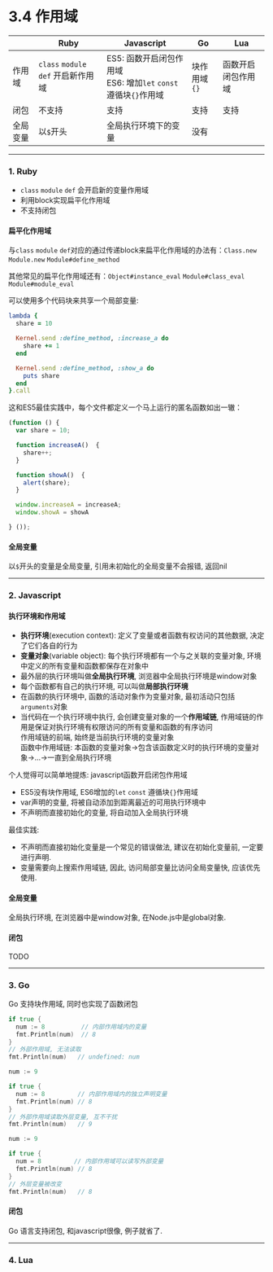 # 3.4 作用域

|          | Ruby                                | Javascript                                                         | Go           | Lua                |
|----------|-------------------------------------|--------------------------------------------------------------------|--------------|--------------------|
| 作用域   | `class` `module` `def` 开启新作用域 | ES5: 函数开启闭包作用域<br>ES6: 增加`let` `const` 遵循块`{}`作用域 | 块作用域`{}` | 函数开启闭包作用域 |
| 闭包     | 不支持                              | 支持                                                               | 支持         | 支持               |
| 全局变量 | 以`$`开头                           | 全局执行环境下的变量                                               | 没有         |                    |

---

### 1. Ruby

* `class` `module` `def` 会开启新的变量作用域
* 利用block实现扁平化作用域
* 不支持闭包

#### 扁平化作用域

与`class` `module` `def`对应的通过传递block来扁平化作用域的办法有：`Class.new` `Module.new` `Module#define_method`

其他常见的扁平化作用域还有：`Object#instance_eval` `Module#class_eval` `Module#module_eval`

可以使用多个代码块来共享一个局部变量:

```ruby
lambda {
  share = 10

  Kernel.send :define_method, :increase_a do
    share += 1
  end

  Kernel.send :define_method, :show_a do
    puts share
  end
}.call
```

这和ES5最佳实践中，每个文件都定义一个马上运行的匿名函数如出一辙：

```javascript
(function () {
  var share = 10;

  function increaseA()  {
    share++;
  }

  function showA()  {
    alert(share);
  }

  window.increaseA = increaseA;
  window.showA = showA

} ());
```

#### 全局变量

以`$`开头的变量是全局变量, 引用未初始化的全局变量不会报错, 返回nil

---

### 2. Javascript

#### 执行环境和作用域

* **执行环境**(execution context): 定义了变量或者函数有权访问的其他数据, 决定了它们各自的行为
* **变量对象**(variable object): 每个执行环境都有一个与之关联的变量对象, 环境中定义的所有变量和函数都保存在对象中
* 最外层的执行环境叫做**全局执行环境**, 浏览器中全局执行环境是window对象
* 每个函数都有自己的执行环境, 可以叫做**局部执行环境**
* 在函数的执行环境中, 函数的活动对象作为变量对象, 最初活动只包括`arguments`对象
* 当代码在一个执行环境中执行, 会创建变量对象的一个**作用域链**, 作用域链的作用是保证对执行环境有权限访问的所有变量和函数的有序访问  
  作用域链的前端, 始终是当前执行环境的变量对象  
  函数中作用域链: 本函数的变量对象->包含该函数定义时的执行环境的变量对象->...->一直到全局执行环境

个人觉得可以简单地提炼: javascript函数开启闭包作用域

* ES5没有块作用域, ES6增加的`let` `const` 遵循块`{}`作用域
* var声明的变量, 将被自动添加到距离最近的可用执行环境中
* 不声明而直接初始化的变量, 将自动加入全局执行环境

最佳实践:

* 不声明而直接初始化变量是一个常见的错误做法, 建议在初始化变量前, 一定要进行声明.
* 变量需要向上搜索作用域链, 因此, 访问局部变量比访问全局变量快, 应该优先使用.

#### 全局变量

全局执行环境, 在浏览器中是window对象, 在Node.js中是global对象.

#### 闭包

TODO

---

### 3. Go

Go 支持块作用域, 同时也实现了函数闭包

```go
if true {
  num := 8          // 内部作用域内的变量
  fmt.Println(num)  // 8
}
// 外部作用域, 无法读取
fmt.Println(num)   // undefined: num
```

```go
num := 9

if true {
  num := 8         // 内部作用域内的独立声明变量
  fmt.Println(num) // 8
}
// 外部作用域读取外层变量, 互不干扰
fmt.Println(num)   // 9
```

```go
num := 9

if true {
  num = 8         // 内部作用域可以读写外部变量
  fmt.Println(num) // 8
}
// 外层变量被改变
fmt.Println(num)   // 8
```

#### 闭包

Go 语言支持闭包, 和javascript很像, 例子就省了.

---

### 4. Lua


